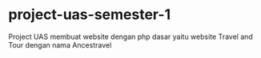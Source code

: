 # project-uas-semester-1
Project UAS membuat website dengan php dasar yaitu website Travel and Tour dengan nama Ancestravel


